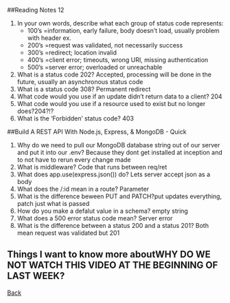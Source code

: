 ##Reading Notes 12
1. In your own words, describe what each group of status code represents:
    * 100’s =information, early failure, body doesn’t load, usually problem with header ex.
    * 200’s =request was validated, not necessarily success
    * 300’s =redirect; location invalid
    * 400’s =client error; timeouts, wrong URI, missing authentication
    * 500’s =server error; overloaded or unreachable
2. What is a status code 202? Accepted, processing will be done in the future, usually an asynchronous status code
3. What is a status code 308? Permanent redirect
4. What code would you use if an update didn’t return data to a client? 204
5. What code would you use if a resource used to exist but no longer does?204?!?
6. What is the ‘Forbidden’ status code? 403

##Build A REST API With Node.js, Express, & MongoDB - Quick
1. Why do we need to pull our MongoDB database string out of our server and put it into our .env? Because they dont get installed at inception and to not have to rerun every change made
2. What is middleware? Code that runs between req/ret
3. What does app.use(express.json()) do? Lets server accept json as a body
4. What does the /:id mean in a route? Parameter
5. What is the difference beween PUT and PATCH?put updates everything, patch just what is passed
6. How do you make a defalut value in a schema? empty string
7. What does a 500 error status code mean? Server error
8. What is the difference between a status 200 and a status 201? Both mean request was validated but 201
## Things I want to know more aboutWHY  DO WE NOT WATCH THIS VIDEO AT THE BEGINNING OF LAST WEEK?

[Back](README.md)